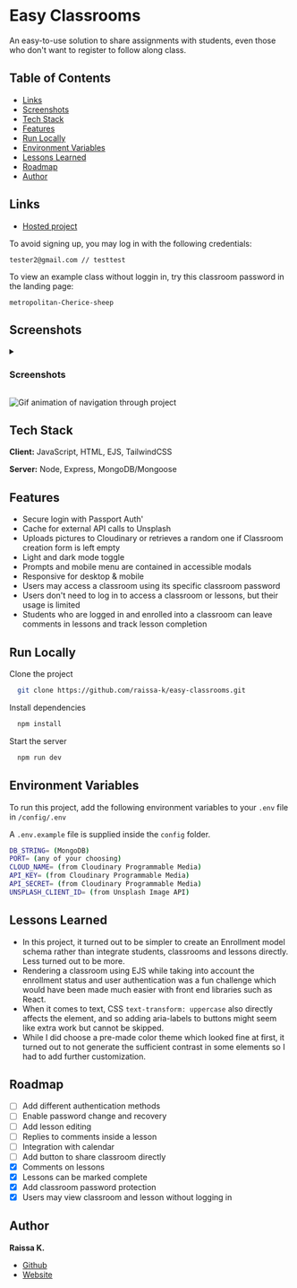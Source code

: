 # Easy Classrooms

An easy-to-use solution to share assignments with students, even those who don't want to register to follow along class.


## Table of Contents

* [Links](#links)
* [Screenshots](#screenshots)
* [Tech Stack](#tech-stack)
* [Features](#features)
* [Run Locally](#run-locally)
* [Environment Variables](#environment-variables)
* [Lessons Learned](#lessons-learned)
* [Roadmap](#roadmap)
* [Author](#author)

## Links

- [Hosted project](https://easy-classrooms.raissak.com/)

To avoid signing up, you may log in with the following credentials:

`tester2@gmail.com // testtest`

To view an example class without loggin in, try this classroom password in the landing page:

`metropolitan-Cherice-sheep`

## Screenshots

<details><summary>
  
  ### Screenshots
  
</summary>

### Landing page
![screenshot of the landing page](https://i.imgur.com/mb4s7kGl.png)

### Home page (teacher view)
![screenshot of the home page](https://i.imgur.com/mCUiLwJl.png)

### Home page (student view)
![screenshot of the home page](https://i.imgur.com/351B58Il.png)

### Classroom management (dark mode)
![screenshot of classroom management page](https://i.imgur.com/Wv8kg0Bl.png)

### Lesson (enrolled student view)
![screenshot of lesson page as viewed by a student](https://i.imgur.com/45AepZvl.png)
  
</details>  

![Gif animation of navigation through project](https://user-images.githubusercontent.com/91985540/197544300-ea5c17ca-a2d6-466e-a4e2-5a0f3fcc90c6.gif)

 
## Tech Stack

**Client:** JavaScript, HTML, EJS, TailwindCSS

**Server:** Node, Express, MongoDB/Mongoose

## Features

  - Secure login with Passport Auth'
  - Cache for external API calls to Unsplash
  - Uploads pictures to Cloudinary or retrieves a random one if Classroom creation form is left empty
  - Light and dark mode toggle
  - Prompts and mobile menu are contained in accessible modals
  - Responsive for desktop & mobile
  - Users may access a classroom using its specific classroom password
  - Users don't need to log in to access a classroom or lessons, but their usage is limited
  - Students who are logged in and enrolled into a classroom can leave comments in lessons and track lesson completion
## Run Locally

Clone the project

```bash
  git clone https://github.com/raissa-k/easy-classrooms.git
```
Install dependencies

```bash
  npm install
```

Start the server

```bash
  npm run dev
```

## Environment Variables

To run this project, add the following environment variables to your `.env` file in `/config/.env`

A `.env.example` file is supplied inside the `config` folder.

```bash
DB_STRING= (MongoDB)
PORT= (any of your choosing)
CLOUD_NAME= (from Cloudinary Programmable Media)
API_KEY= (from Cloudinary Programmable Media)
API_SECRET= (from Cloudinary Programmable Media)
UNSPLASH_CLIENT_ID= (from Unsplash Image API)
```

## Lessons Learned

- In this project, it turned out to be simpler to create an Enrollment model schema rather than integrate students, classrooms and lessons directly. Less turned out to be more.
- Rendering a classroom using EJS while taking into account the enrollment status and user authentication was a fun challenge which would have been made much easier with front end libraries such as React.
- When it comes to text, CSS `text-transform: uppercase` also directly affects the element, and so adding aria-labels to buttons might seem like extra work but cannot be skipped.
- While I did choose a pre-made color theme which looked fine at first, it turned out to not generate the sufficient contrast in some elements so I had to add further customization.
## Roadmap

- [ ]  Add different authentication methods
- [ ]  Enable password change and recovery
- [ ]  Add lesson editing
- [ ]  Replies to comments inside a lesson
- [ ]  Integration with calendar
- [ ]  Add button to share classroom directly
- [x]  Comments on lessons
- [x]  Lessons can be marked complete
- [x]  Add classroom password protection
- [x]  Users may view classroom and lesson without logging in
## Author

**Raissa K.**

- [Github](https://www.github.com/raissa-k)
- [Website](https://raissak.com)

